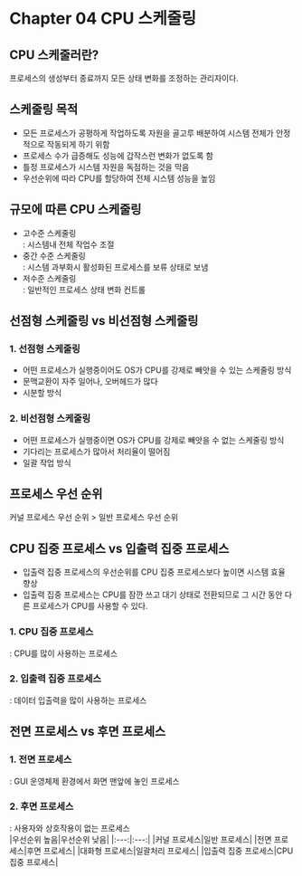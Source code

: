 # Chapter 04 CPU 스케줄링  
## CPU 스케줄러란?  
프로세스의 생성부터 종료까지 모든 상태 변화를 조정하는 관리자이다.  
## 스케줄링 목적  
- 모든 프로세스가 공평하게 작업하도록 자원을 골고루 배분하여 시스템 전체가 안정적으로 작동되게 하기 위함  
- 프로세스 수가 급증해도 성능에 갑작스런 변화가 없도록 함  
- 틀정 프로세스가 시스템 자원을 독점하는 것을 막음  
- 우선순위에 따라 CPU를 할당하여 전체 시스템 성능을 높임  
## 규모에 따른 CPU 스케줄링  
- 고수준 스케줄링  
  : 시스템내 전체 작업수 조절  
- 중간 수준 스케줄링  
  : 시스템 과부화시 활성화된 프로세스를 보류 상태로 보냄  
- 저수준 스케줄링  
  : 일반적인 프로세스 상태 변화 컨트롤  
## 선점형 스케줄링 vs 비선점형 스케줄링  
### 1. 선점형 스케줄링  
  - 어떤 프로세스가 실행중이어도 OS가 CPU를 강제로 빼앗을 수 있는 스케줄링 방식
  - 문맥교환이 자주 일어나, 오버헤드가 많다  
  - 시분할 방식  
### 2. 비선점형 스케줄링  
  - 어떤 프로세스가 실행중이면 OS가 CPU를 강제로 빼앗을 수 없는 스케줄링 방식  
  - 기다리는 프로세스가 많아서 처리율이 떨어짐
  - 일괄 작업 방식  
## 프로세스 우선 순위  
커널 프로세스 우선 순위 > 일반 프로세스 우선 순위  
## CPU 집중 프로세스 vs 입출력 집중 프로세스  
- 입출력 집중 프로세스의 우선순위를 CPU 집중 프로세스보다 높이면 시스템 효율 향상  
- 입출력 집중 프로세스는 CPU를 잠깐 쓰고 대기 상태로 전환되므로 그 시간 동안 다른 프로세스가 CPU를 사용할 수 있다.  
### 1. CPU 집중 프로세스  
  : CPU를 많이 사용하는 프로세스  
### 2. 입출력 집중 프로세스  
  : 데이터 입출력을 많이 사용하는 프로세스  
## 전면 프로세스 vs 후면 프로세스  
### 1. 전면 프로세스  
  : GUI 운영체제 환경에서 화면 맨앞에 놓인 프로세스  
### 2. 후면 프로세스  
  : 사용자와 상호작용이 없는 프로세스  
|우선순위 높음|우선순위 낮음|
|:---:|:---:|
|커널 프로세스|일반 프로세스|
|전면 프로세스|후면 프로세스|
|대화형 프로세스|일괄처리 프로세스|
|입출력 집중 프로세스|CPU 집중 프로세스|
